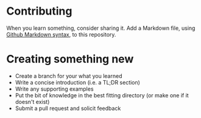# Contributing

When you learn something, consider sharing it.
Add a Markdown file, using [Github Markdown syntax](https://github.com/adam-p/markdown-here/wiki/Markdown-Cheatsheet), to this repository.

# Creating something new

* Create a branch for your what you learned
* Write a concise introduction (i.e. a TL;DR section)
* Write any supporting examples
* Put the bit of knowledge in the best fitting directory (or make one if it doesn't exist)
* Submit a pull request and solicit feedback
